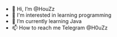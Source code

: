 - 👋 Hi, I’m @HouZz
- 👀 I'm interested in learning programming
- 🌱 I’m currently learning Java
- 📫 How to reach me Telegram @H0uZz

<!---
HouZzzz/HouZzzz is a ✨ special ✨ repository because its `README.md` (this file) appears on your GitHub profile.
You can click the Preview link to take a look at your changes.
--->
